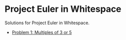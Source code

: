 # Project Euler in Whitespace

Solutions for Project Euler in Whitespace.

- [Problem 1: Multiples of 3 or 5](euler/1.wsf)
